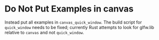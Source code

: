 # Do Not Put Examples in canvas

Instead put all examples in `canvas_quick_window`. The build script for `quick_window` needs to be fixed; currently Rust attempts to look for glfw.lib relative to `canvas` and not `quick_window`.
